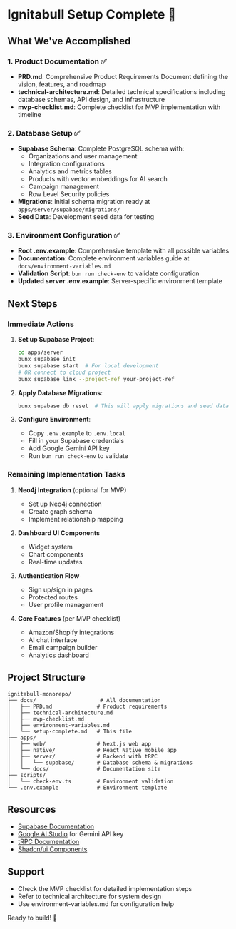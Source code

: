 # Ignitabull Setup Complete 🎉

## What We've Accomplished

### 1. Product Documentation ✅
- **PRD.md**: Comprehensive Product Requirements Document defining the vision, features, and roadmap
- **technical-architecture.md**: Detailed technical specifications including database schemas, API design, and infrastructure
- **mvp-checklist.md**: Complete checklist for MVP implementation with timeline

### 2. Database Setup ✅
- **Supabase Schema**: Complete PostgreSQL schema with:
  - Organizations and user management
  - Integration configurations
  - Analytics and metrics tables
  - Products with vector embeddings for AI search
  - Campaign management
  - Row Level Security policies
- **Migrations**: Initial schema migration ready at `apps/server/supabase/migrations/`
- **Seed Data**: Development seed data for testing

### 3. Environment Configuration ✅
- **Root .env.example**: Comprehensive template with all possible variables
- **Documentation**: Complete environment variables guide at `docs/environment-variables.md`
- **Validation Script**: `bun run check-env` to validate configuration
- **Updated server .env.example**: Server-specific environment template

## Next Steps

### Immediate Actions
1. **Set up Supabase Project**:
   ```bash
   cd apps/server
   bunx supabase init
   bunx supabase start  # For local development
   # OR connect to cloud project
   bunx supabase link --project-ref your-project-ref
   ```

2. **Apply Database Migrations**:
   ```bash
   bunx supabase db reset  # This will apply migrations and seed data
   ```

3. **Configure Environment**:
   - Copy `.env.example` to `.env.local`
   - Fill in your Supabase credentials
   - Add Google Gemini API key
   - Run `bun run check-env` to validate

### Remaining Implementation Tasks
1. **Neo4j Integration** (optional for MVP)
   - Set up Neo4j connection
   - Create graph schema
   - Implement relationship mapping

2. **Dashboard UI Components**
   - Widget system
   - Chart components
   - Real-time updates

3. **Authentication Flow**
   - Sign up/sign in pages
   - Protected routes
   - User profile management

4. **Core Features** (per MVP checklist)
   - Amazon/Shopify integrations
   - AI chat interface
   - Email campaign builder
   - Analytics dashboard

## Project Structure
```
ignitabull-monorepo/
├── docs/                    # All documentation
│   ├── PRD.md              # Product requirements
│   ├── technical-architecture.md
│   ├── mvp-checklist.md
│   ├── environment-variables.md
│   └── setup-complete.md   # This file
├── apps/
│   ├── web/                # Next.js web app
│   ├── native/             # React Native mobile app
│   ├── server/             # Backend with tRPC
│   │   └── supabase/       # Database schema & migrations
│   └── docs/               # Documentation site
├── scripts/
│   └── check-env.ts        # Environment validation
└── .env.example            # Environment template
```

## Resources
- [Supabase Documentation](https://supabase.com/docs)
- [Google AI Studio](https://makersuite.google.com/app/apikey) for Gemini API key
- [tRPC Documentation](https://trpc.io/docs)
- [Shadcn/ui Components](https://ui.shadcn.com)

## Support
- Check the MVP checklist for detailed implementation steps
- Refer to technical architecture for system design
- Use environment-variables.md for configuration help

Ready to build! 🚀